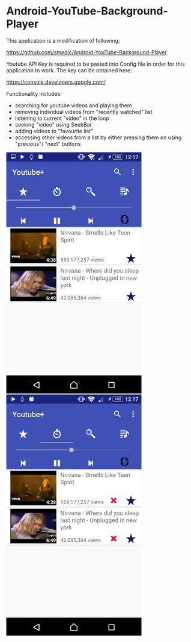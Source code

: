 # Android-YouTube-Background-Player

This application is a modification of following:

https://github.com/smedic/Android-YouTube-Background-Player

Youtube API Key is required to be pasted into Config file in order for this application to work. The key can be obtained here:

https://console.developers.google.com/

Functionality includes:

- searching for youtube videos and playing them
- removing individual videos from "recently watched" list
- listening to current "video" in the loop
- seeking "video" using SeekBar
- adding videos to "favourite list"
- accessing other videos from a list by either pressing them on using "previous"/ "next" buttons

<img src="https://github.com/pawelpaszki/youtube_background_android/blob/master/raw/favourite.png" alt="alt text" width="360" height="640">
<img src="https://github.com/pawelpaszki/youtube_background_android/blob/master/raw/recently_watched.png" alt="alt text" width="360" height="640">